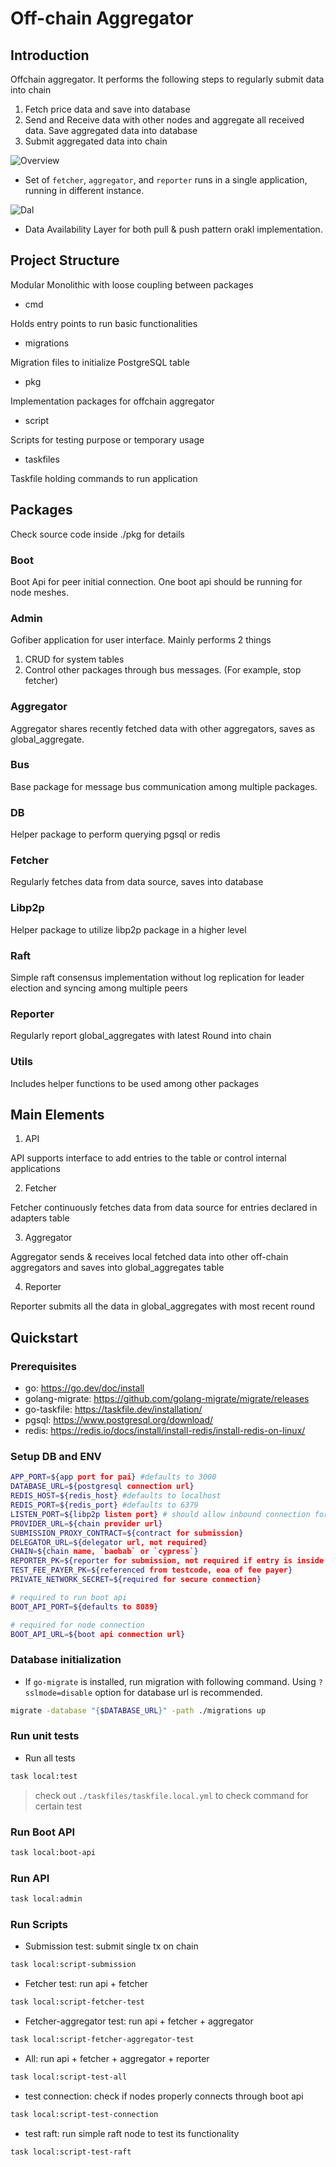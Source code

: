 # Off-chain Aggregator

## Introduction

Offchain aggregator.
It performs the following steps to regularly submit data into chain

1. Fetch price data and save into database
2. Send and Receive data with other nodes and aggregate all received data. Save aggregated data into database
3. Submit aggregated data into chain

![Overview](./Node.drawio.svg)

- Set of `fetcher`, `aggregator`, and `reporter` runs in a single application, running in different instance.

![Dal](./DAL.drawio.svg)

- Data Availability Layer for both pull & push pattern orakl implementation.

## Project Structure

Modular Monolithic with loose coupling between packages

- cmd

Holds entry points to run basic functionalities

- migrations

Migration files to initialize PostgreSQL table

- pkg

Implementation packages for offchain aggregator

- script

Scripts for testing purpose or temporary usage

- taskfiles

Taskfile holding commands to run application

## Packages

Check source code inside ./pkg for details

### Boot

Boot Api for peer initial connection. One boot api should be running for node meshes.

### Admin

Gofiber application for user interface. Mainly performs 2 things

1. CRUD for system tables
2. Control other packages through bus messages. (For example, stop fetcher)

### Aggregator

Aggregator shares recently fetched data with other aggregators, saves as global_aggregate.

### Bus

Base package for message bus communication among multiple packages.

### DB

Helper package to perform querying pgsql or redis

### Fetcher

Regularly fetches data from data source, saves into database

### Libp2p

Helper package to utilize libp2p package in a higher level

### Raft

Simple raft consensus implementation without log replication for leader election and syncing among multiple peers

### Reporter

Regularly report global_aggregates with latest Round into chain

### Utils

Includes helper functions to be used among other packages

## Main Elements

1. API

API supports interface to add entries to the table or control internal applications

2. Fetcher

Fetcher continuously fetches data from data source for entries declared in adapters table

3. Aggregator

Aggregator sends & receives local fetched data into other off-chain aggregators and saves into global_aggregates table

4. Reporter

Reporter submits all the data in global_aggregates with most recent round

## Quickstart

### Prerequisites

- go: https://go.dev/doc/install
- golang-migrate: https://github.com/golang-migrate/migrate/releases
- go-taskfile: https://taskfile.dev/installation/
- pgsql: https://www.postgresql.org/download/
- redis: https://redis.io/docs/install/install-redis/install-redis-on-linux/

### Setup DB and ENV

```sh
APP_PORT=${app port for pai} #defaults to 3000
DATABASE_URL=${postgresql connection url}
REDIS_HOST=${redis_host} #defaults to localhost
REDIS_PORT=${redis_port} #defaults to 6379
LISTEN_PORT=${libp2p listen port} # should allow inbound connection for this tcp port
PROVIDER_URL=${chain provider url}
SUBMISSION_PROXY_CONTRACT=${contract for submission}
DELEGATOR_URL=${delegator url, not required}
CHAIN=${chain name, `baobab` or `cypress`}
REPORTER_PK=${reporter for submission, not required if entry is inside wallets table}
TEST_FEE_PAYER_PK=${referenced from testcode, eoa of fee payer}
PRIVATE_NETWORK_SECRET=${required for secure connection}

# required to run boot api
BOOT_API_PORT=${defaults to 8089}

# required for node connection
BOOT_API_URL=${boot api connection url}
```

### Database initialization

- If `go-migrate` is installed, run migration with following command. Using `?sslmode=disable` option for database url is recommended.

```sh
migrate -database "{$DATABASE_URL}" -path ./migrations up
```

### Run unit tests

- Run all tests

```sh
task local:test
```

> check out `./taskfiles/taskfile.local.yml` to check command for certain test

### Run Boot API

```sh
task local:boot-api
```

### Run API

```sh
task local:admin
```

### Run Scripts

- Submission test: submit single tx on chain

```sh
task local:script-submission
```

- Fetcher test: run api + fetcher

```sh
task local:script-fetcher-test
```

- Fetcher-aggregator test: run api + fetcher + aggregator

```sh
task local:script-fetcher-aggregator-test
```

- All: run api + fetcher + aggregator + reporter

```sh
task local:script-test-all
```

- test connection: check if nodes properly connects through boot api

```sh
task local:script-test-connection
```

- test raft: run simple raft node to test its functionality

```sh
task local:script-test-raft
```
